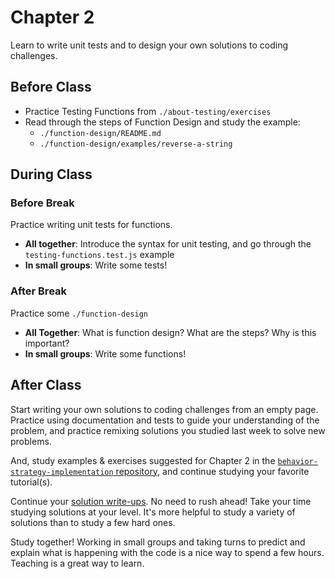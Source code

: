 # Chapter 2

Learn to write unit tests and to design your own solutions to coding challenges.

## Before Class

- Practice Testing Functions from `./about-testing/exercises`
- Read through the steps of Function Design and study the example:
  - `./function-design/README.md`
  - `./function-design/examples/reverse-a-string`

## During Class

### Before Break

Practice writing unit tests for functions.

- **All together**: Introduce the syntax for unit testing, and go through the `testing-functions.test.js` example
- **In small groups**: Write some tests!

### After Break

Practice some `./function-design`

- **All Together**: What is function design? What are the steps? Why is this important?
- **In small groups**: Write some functions!

## After Class

Start writing your own solutions to coding challenges from an empty page. Practice using documentation and tests to guide your understanding of the problem, and practice remixing solutions you studied last week to solve new problems.

And, study examples & exercises suggested for Chapter 2 in the [`behavior-strategy-implementation` repository](https://github.com/HackYourFutureBelgium/behavior-strategy-implementation), and continue studying your favorite tutorial(s).

Continue your [solution write-ups](https://github.com/HackYourFutureBelgium/solution-write-ups). No need to rush ahead! Take your time studying solutions at your level. It's more helpful to study a variety of solutions than to study a few hard ones.

Study together! Working in small groups and taking turns to predict and explain
what is happening with the code is a nice way to spend a few hours. Teaching is
a great way to learn.
